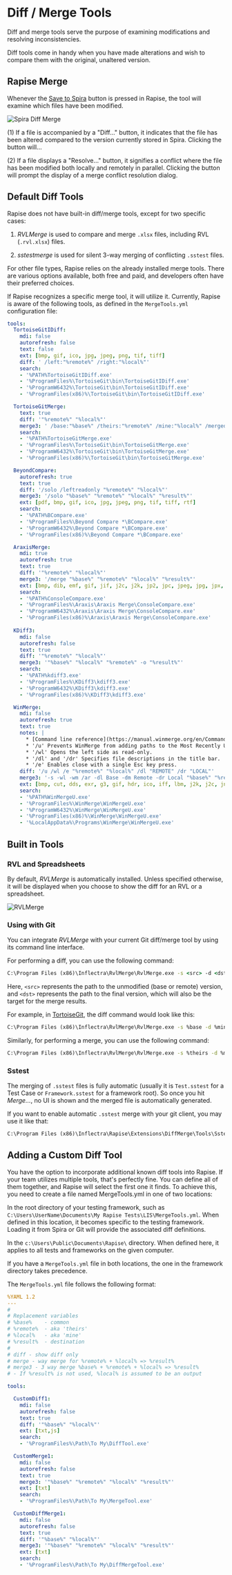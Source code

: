 # Diff / Merge Tools

Diff and merge tools serve the purpose of examining modifications and resolving inconsistencies.

Diff tools come in handy when you have made alterations and wish to compare them with the original, unaltered version.

## Rapise Merge

Whenever the [Save to Spira](../spiratest_integration.md#saving-a-test-to-spiratest) button is pressed in Rapise, the tool will examine which files have been modified.

![Spira Diff Merge](./img/diffmerge_spira_diff_merge.png)

(1) If a file is accompanied by a "Diff..." button, it indicates that the file has been altered compared to the version currently stored in Spira. Clicking the button will...

(2) If a file displays a "Resolve..." button, it signifies a conflict where the file has been modified both locally and remotely in parallel. Clicking the button will prompt the display of a merge conflict resolution dialog.

## Default Diff Tools

Rapise does not have built-in diff/merge tools, except for two specific cases:

1. *RVLMerge* is used to compare and merge `.xlsx` files, including RVL (`.rvl.xlsx`) files.

2. *sstestmerge* is used for silent 3-way merging of conflicting `.sstest` files.

For other file types, Rapise relies on the already installed merge tools. There are various options available, both free and paid, and developers often have their preferred choices.

If Rapise recognizes a specific merge tool, it will utilize it. Currently, Rapise is aware of the following tools, as defined in the `MergeTools.yml` configuration file:

```yml
tools:
  TortoiseGitIDiff:
    mdi: false
    autorefresh: false
    text: false
    ext: [bmp, gif, ico, jpg, jpeg, png, tif, tiff]
    diff: ' /left:"%remote%" /right:"%local%"'
    search:
    - '%PATH%TortoiseGitIDiff.exe'
    - '%ProgramFiles%\TortoiseGit\bin\TortoiseGitIDiff.exe'
    - '%ProgramW6432%\TortoiseGit\bin\TortoiseGitIDiff.exe'
    - '%ProgramFiles(x86)%\TortoiseGit\bin\TortoiseGitIDiff.exe'

  TortoiseGitMerge:
    text: true
    diff: '"%remote%" "%local%"'
    merge3: ' /base:"%base%" /theirs:"%remote%" /mine:"%local%" /merged:"%result%"'
    search: 
    - '%PATH%TortoiseGitMerge.exe'
    - '%ProgramFiles%\TortoiseGit\bin\TortoiseGitMerge.exe'
    - '%ProgramW6432%\TortoiseGit\bin\TortoiseGitMerge.exe'
    - '%ProgramFiles(x86)%\TortoiseGit\bin\TortoiseGitMerge.exe'

  BeyondCompare:
    autorefresh: true
    text: true
    diff: '/solo /leftreadonly "%remote%" "%local%"'
    merge3: '/solo "%base%" "%remote%" "%local%" "%result%"'
    ext: [pdf, bmp, gif, ico, jpg, jpeg, png, tif, tiff, rtf]
    search:
    - '%PATH%BCompare.exe'
    - '%ProgramFiles%\Beyond Compare *\BCompare.exe'
    - '%ProgramW6432%\Beyond Compare *\BCompare.exe'
    - '%ProgramFiles(x86)%\Beyond Compare *\BCompare.exe'

  AraxisMerge:
    mdi: true
    autorefresh: true
    text: true
    diff: '"%remote%" "%local%"'
    merge3: '/merge "%base%" "%remote%" "%local%" "%result%"'
    ext: [bmp, dib, emf, gif, jif, j2c, j2k, jp2, jpc, jpeg, jpg, jpx, pbm, pcx, pgm, png, ppm, ras, tif, tiff, tga, wmf]
    search:
    - '%PATH%ConsoleCompare.exe'
    - '%ProgramFiles%\Araxis\Araxis Merge\ConsoleCompare.exe'
    - '%ProgramW6432%\Araxis\Araxis Merge\ConsoleCompare.exe'
    - '%ProgramFiles(x86)%\Araxis\Araxis Merge\ConsoleCompare.exe'
    
  KDiff3:
    mdi: false
    autorefresh: false
    text: true
    diff: '"%remote%" "%local%"'
    merge3: '"%base%" "%local%" "%remote%" -o "%result%"'
    search: 
    - '%PATH%kdiff3.exe'
    - '%ProgramFiles%\KDiff3\kdiff3.exe'
    - '%ProgramW6432%\KDiff3\kdiff3.exe'
    - '%ProgramFiles(x86)%\KDiff3\kdiff3.exe'

  WinMerge:
    mdi: false
    autorefresh: true
    text: true
    notes: |
      * [Command line reference](https://manual.winmerge.org/en/Command_line.html).
      * '/u' Prevents WinMerge from adding paths to the Most Recently Used (MRU) list.
      * '/wl' Opens the left side as read-only.
      * '/dl' and '/dr' Specifies file descriptions in the title bar.
      * '/e' Enables close with a single Esc key press.
    diff: '/u /wl /e "%remote%" "%local%" /dl "REMOTE" /dr "LOCAL"'
    merge3: '-s -wl -wm /ar -dl Base -dm Remote -dr Local "%base%" "%remote%" "%local%" -o "%result%"'
    ext: [bmp, cut, dds, exr, g3, gif, hdr, ico, iff, lbm, j2k, j2c, jng, jp2, jpg, jif, jpeg, jpe, jxr, wdp, hdp, koa, mng, pcd, pcx, pfm, pct, pict, pic, png, pbm, pgm, ppm, psd, ras, sgi, rgb, rgba, bw, tga, targa, tif, tiff, wap, wbmp, wbm, webp, xbm, xpm]
    search: 
    - '%PATH%WinMergeU.exe'
    - '%ProgramFiles%\WinMerge\WinMergeU.exe'
    - '%ProgramW6432%\WinMerge\WinMergeU.exe'
    - '%ProgramFiles(x86)%\WinMerge\WinMergeU.exe'
    - '%LocalAppData%\Programs\WinMerge\WinMergeU.exe'
```

## Built in Tools

### RVL and Spreadsheets

By default, *RVLMerge* is automatically installed. Unless specified otherwise, it will be displayed when you choose to show the diff for an RVL or a spreadsheet.

![RVLMerge](./img/diffmerge_rvl_merge.png)

### Using with Git

You can integrate *RVLMerge* with your current Git diff/merge tool by using its command line interface.

For performing a diff, you can use the following command:

```cmd
C:\Program Files (x86)\Inflectra\RvlMerge\RvlMerge.exe -s <src> -d <dst>
```

Here, `<src>` represents the path to the unmodified (base or remote) version, and `<dst>` represents the path to the final version, which will also be the target for the merge results.

For example, in [TortoiseGit](https://tortoisegit.org/), the diff command would look like this:

```cmd
C:\Program Files (x86)\Inflectra\RvlMerge\RvlMerge.exe -s %base -d %mine
```

Similarly, for performing a merge, you can use the following command:

```cmd
C:\Program Files (x86)\Inflectra\RvlMerge\RvlMerge.exe -s %theirs -d %mine
```

### Sstest

The merging of `.sstest` files is fully automatic (usually it is `Test.sstest` for a Test Case or `Framework.sstest` for a framework root). So once you hit *Merge...*, no UI is shown and the merged file is automatically generated.

If you want to enable automatic `.sstest` merge with your git client, you may use it like that:

```cmd
C:\Program Files (x86)\Inflectra\Rapise\Extensions\DiffMerge\Tools\SstestMerge.cmd -s %theirs -d %mine
```

## Adding a Custom Diff Tool

You have the option to incorporate additional known diff tools into Rapise. If your team utilizes multiple tools, that's perfectly fine. You can define all of them together, and Rapise will select the first one it finds. To achieve this, you need to create a file named MergeTools.yml in one of two locations:

In the root directory of your testing framework, such as `C:\Users\UserName\Documents\My Rapise Tests\LIS\MergeTools.yml`. When defined in this location, it becomes specific to the testing framework. Loading it from Spira or Git will provide the associated diff definitions.

In the `c:\Users\Public\Documents\Rapise\` directory. When defined here, it applies to all tests and frameworks on the given computer.

If you have a `MergeTools.yml` file in both locations, the one in the framework directory takes precedence.

The `MergeTools.yml` file follows the following format:

```yml
%YAML 1.2
---
#
# Replacement variables
# %base%    - common
# %remote%  - aka 'theirs'
# %local%   - aka 'mine'
# %result%  - destination
#
# diff - show diff only
# merge - way merge for %remote% + %local% => %result%
# merge3 - 3 way merge %base% + %remote% + %local% => %result%
# - If %result% is not used, %local% is assumed to be an output

tools:

  CustomDiff1:
    mdi: false
    autorefresh: false
    text: true
    diff: '"%base%" "%local%"'
    ext: [txt,js]
    search: 
    - '%ProgramFiles%\Path\To My\DiffTool.exe'

  CustomMerge1:
    mdi: false
    autorefresh: false
    text: true
    merge3: '"%base%" "%remote%" "%local%" "%result%"'
    ext: [txt]
    search: 
    - '%ProgramFiles%\Path\To My\MergeTool.exe'

  CustomDiffMerge1:
    mdi: false
    autorefresh: false
    text: true
    diff: '"%base%" "%local%"'
    merge3: '"%base%" "%remote%" "%local%" "%result%"'
    ext: [txt]
    search: 
    - '%ProgramFiles%\Path\To My\DiffMergeTool.exe'
```
